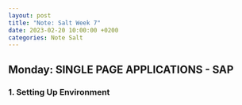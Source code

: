 ```yaml
---
layout: post
title: "Note: Salt Week 7"
date: 2023-02-20 10:00:00 +0200
categories: Note Salt
---
```


## Monday: SINGLE PAGE APPLICATIONS - SAP

### 1. Setting Up Environment

